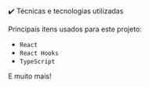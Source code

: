 
✔️ Técnicas e tecnologias utilizadas

Principais itens usados para este projeto:

- `React`
- `React Hooks`
- `TypeScript`

E muito mais!
